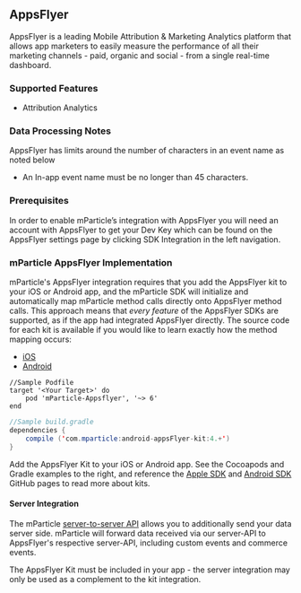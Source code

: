 
## AppsFlyer

AppsFlyer is a leading Mobile Attribution & Marketing Analytics platform that allows app marketers to easily measure the performance of all their marketing channels - paid, organic and social - from a single real-time dashboard.

### Supported Features

* Attribution Analytics

### Data Processing Notes

AppsFlyer has limits around the number of characters in an event name as noted below

* An In-app event name must be no longer than 45 characters. 

### Prerequisites

In order to enable mParticle’s integration with AppsFlyer you will need an account with AppsFlyer to get your Dev Key which can be found on the AppsFlyer settings page by clicking SDK Integration in the left navigation.

### mParticle AppsFlyer Implementation

mParticle's AppsFlyer integration requires that you add the AppsFlyer kit to your iOS or Android app, and the mParticle SDK will initialize and automatically map mParticle method calls directly onto AppsFlyer method calls. This approach means that *every feature* of the AppsFlyer SDKs are supported, as if the app had integrated AppsFlyer directly. The source code for each kit is available if you would like to learn exactly how the method mapping occurs:

- [iOS](https://github.com/mparticle-integrations/mparticle-apple-integration-AppsFlyer)
- [Android](https://github.com/mparticle-integrations/mparticle-android-integration-AppsFlyer)

~~~objc
//Sample Podfile
target '<Your Target>' do
    pod 'mParticle-Appsflyer', '~> 6'
end
~~~

~~~java
//Sample build.gradle
dependencies {
    compile ('com.mparticle:android-appsFlyer-kit:4.+')
}
~~~   

Add the AppsFlyer Kit to your iOS or Android app. See the Cocoapods and Gradle examples to the right, and reference the [Apple SDK](https://github.com/mParticle/mparticle-apple-sdk) and [Android SDK](https://github.com/mParticle/mparticle-android-sdk) GitHub pages to read more about kits.


#### Server Integration

The mParticle [server-to-server API](#server-api) allows you to additionally send your data server side. mParticle will forward data received via our server-API to AppsFlyer's respective server-API, including custom events and commerce events.  

<aside class="warning">The AppsFlyer Kit must be included in your app - the server integration may only be used as a complement to the kit integration.</aside>
